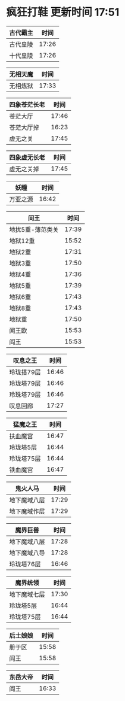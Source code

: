 # 疯狂打鞋 更新时间 17:51

| 古代霸主   | 时间    |
|--------|-------|
| 古代皇陵 | 17:26 |
| 十代皇陵 | 17:26 |

| 无相天魔   | 时间    |
|--------|-------|
| 无相炼狱 | 17:33 |

| 四象苍茫长老   | 时间    |
|--------|-------|
| 苍茫大厅 | 17:46 |
| 苍茫大厅掉 | 16:23 |
| 虚无之关 | 17:45 |

| 四象虚无长老   | 时间    |
|--------|-------|
| 虚无之关掉 | 17:45 |

| 妖瞳   | 时间    |
|--------|-------|
| 万亚之源 | 16:42 |

| 间王   | 时间    |
|--------|-------|
| 地扰5重-薄范类关 | 17:39 |
| 地狱12重 | 15:52 |
| 地狱2重 | 17:31 |
| 地狱3重 | 17:50 |
| 地狱4重 | 17:36 |
| 地狱5重 | 17:39 |
| 地狱6重 | 17:43 |
| 地狱8重 | 17:43 |
| 地狱重 | 17:50 |
| 闻王欧 | 15:53 |
| 阎王 | 15:53 |

| 叹息之王   | 时间    |
|--------|-------|
| 玲珑搭79层 | 16:46 |
| 玲珑塔79层 | 16:46 |
| 玲珠塔79层 | 16:46 |
| 叹息回廊 | 17:27 |

| 猛魔之王   | 时间    |
|--------|-------|
| 扶血魔宫 | 16:47 |
| 玲珑塔5层 | 16:44 |
| 玲珑塔75层 | 16:44 |
| 铁血魔宫 | 16:47 |

| 鬼火人马   | 时间    |
|--------|-------|
| 地下魔域八层 | 17:29 |
| 地下魔域作层 | 17:29 |

| 魔界巨兽   | 时间    |
|--------|-------|
| 地下魔域八层 | 17:28 |
| 地下魔域八导 | 17:28 |
| 玲珑塔76层 | 16:46 |

| 魔界统领   | 时间    |
|--------|-------|
| 地下魔域七层 | 17:30 |
| 玲珑塔5层 | 16:44 |
| 玲珑塔75层 | 16:44 |

| 后土娘娘   | 时间    |
|--------|-------|
| 册于区 | 15:58 |
| 阎王 | 15:58 |

| 东岳大帝   | 时间    |
|--------|-------|
| 阎王 | 16:33 |